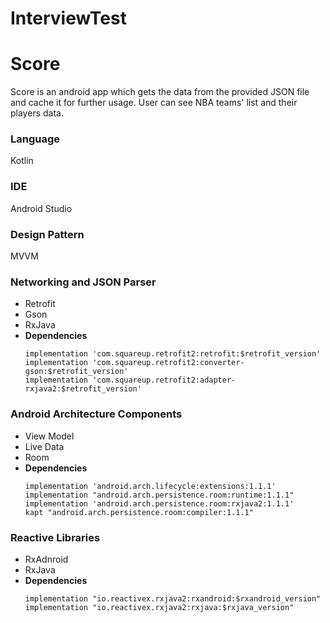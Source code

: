 # InterviewTest
# Score

Score is an android app which gets the data from the provided JSON file and cache it for further usage. User can see NBA teams' list and their players data.

### Language
Kotlin
### IDE
Android Studio
### Design Pattern
 MVVM
### Networking and JSON Parser
 - Retrofit
 - Gson
 - RxJava
 - **Dependencies** 
    ```
    implementation 'com.squareup.retrofit2:retrofit:$retrofit_version'
    implementation 'com.squareup.retrofit2:converter-gson:$retrofit_version'
    implementation 'com.squareup.retrofit2:adapter-rxjava2:$retrofit_version'
    ```
### Android Architecture Components
- View Model
- Live Data
- Room
- **Dependencies** 
    ```
    implementation 'android.arch.lifecycle:extensions:1.1.1'
    implementation "android.arch.persistence.room:runtime:1.1.1"
    implementation 'android.arch.persistence.room:rxjava2:1.1.1'
    kapt "android.arch.persistence.room:compiler:1.1.1"
    ```
### Reactive Libraries
- RxAdnroid
- RxJava
- **Dependencies** 
    ```
    implementation "io.reactivex.rxjava2:rxandroid:$rxandroid_version"
    implementation "io.reactivex.rxjava2:rxjava:$rxjava_version"
    ```
